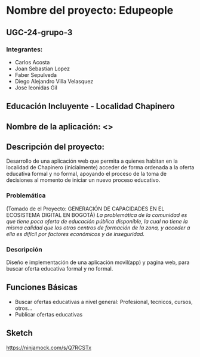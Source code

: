 # Nombre del proyecto: Edupeople
## UGC-24-grupo-3
### Integrantes:
- Carlos Acosta
- Joan Sebastian Lopez
- Faber Sepulveda
- Diego Alejandro Villa Velasquez
- Jose leonidas Gil



## Educación Incluyente - Localidad Chapinero


## Nombre de la aplicación: <<POR DEFINIR>>


## Descripción del proyecto:
Desarrollo de una aplicación web que permita a quienes habitan en la localidad de Chapinero (inicialmente) acceder de forma ordenada a la oferta educativa formal y no formal, apoyando el proceso de la toma de decisiones al momento de iniciar un nuevo proceso educativo.

### Problemática
(Tomado de el Proyecto: GENERACIÓN DE CAPACIDADES EN EL ECOSISTEMA DIGITAL EN BOGOTÁ)
*La problemática de la comunidad es que tiene poca oferta de educación pública disponible, la cual no tiene la misma calidad que los otros centros de formación de la zona, y acceder a ella es difícil por factores económicos y de inseguridad.*

### Descripción
Diseño e implementación de una aplicación movil(app) y pagina web, para buscar oferta educativa formal y no formal. 

## Funciones Básicas
- Buscar ofertas educativas a nivel general: Profesional, tecnicos, cursos, otros...
- Publicar ofertas educativas


## Sketch
https://ninjamock.com/s/Q7RCSTx
